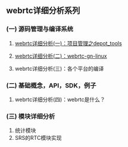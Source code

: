 ## webrtc详细分析系列

### (一) 源码管理与编译系统
1. [webrtc详细分析(一)：项目管理之depot_tools](http://note.youdao.com/noteshare?id=7fde1f691d1d8e186806181514908a57)

2. [webrtc详细分析(二)：webrtc-gn-linux](http://note.youdao.com/noteshare?id=c6ad7f705955e506fa76ded5f6f596d6)

3. webrtc详细分析(三)：各个平台的编译

### (二) 基础概念，API，SDK，例子
1. webrtc详细分析(四)：webrtc是什么？


### (三) 模块详细分析
1. 统计模块
2. SRS的RTC模块实现